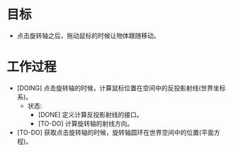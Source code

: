 # 目标
- 点击旋转轴之后，拖动鼠标的时候让物体跟随移动。

# 工作过程
- [DOING] 点击旋转轴的时候，计算鼠标位置在空间中的反投影射线(世界坐标系)。
	- 状态:
		- [DONE] 定义计算反投影射线的接口。
		- [TO-DO] 计算旋转轴的射线方向。
- [TO-DO] 获取点击旋转轴的时候，旋转轴圆环在世界空间中的位置(平面方程)。